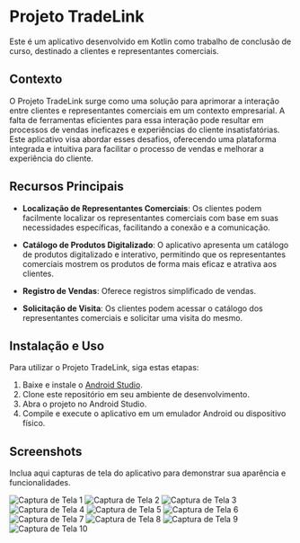 # Projeto TradeLink

Este é um aplicativo desenvolvido em Kotlin como trabalho de conclusão de curso, destinado a clientes e representantes comerciais.

## Contexto

O Projeto TradeLink surge como uma solução para aprimorar a interação entre clientes e representantes comerciais em um contexto empresarial. A falta de ferramentas eficientes para essa interação pode resultar em processos de vendas ineficazes e experiências do cliente insatisfatórias. Este aplicativo visa abordar esses desafios, oferecendo uma plataforma integrada e intuitiva para facilitar o processo de vendas e melhorar a experiência do cliente.

## Recursos Principais

- **Localização de Representantes Comerciais**: Os clientes podem facilmente localizar os representantes comerciais com base em suas necessidades específicas, facilitando a conexão e a comunicação.
  
- **Catálogo de Produtos Digitalizado**: O aplicativo apresenta um catálogo de produtos digitalizado e interativo, permitindo que os representantes comerciais mostrem os produtos de forma mais eficaz e atrativa aos clientes.

- **Registro de Vendas**: Oferece registros simplificado de vendas.

- **Solicitação de Visita**: Os clientes podem acessar o catálogo dos representantes comerciais e solicitar uma visita do mesmo. 
  
## Instalação e Uso

Para utilizar o Projeto TradeLink, siga estas etapas:

1. Baixe e instale o [Android Studio](https://developer.android.com/studio).
2. Clone este repositório em seu ambiente de desenvolvimento.
3. Abra o projeto no Android Studio.
4. Compile e execute o aplicativo em um emulador Android ou dispositivo físico.

## Screenshots

Inclua aqui capturas de tela do aplicativo para demonstrar sua aparência e funcionalidades.

![Captura de Tela 1](![Screenshot_20240514_101634](https://github.com/jessicalves/TradeLink/assets/48735842/0fd25643-0b08-46e2-abf2-4d6ca1a97cbb))
![Captura de Tela 2](![Screenshot_20240514_100530](https://github.com/jessicalves/TradeLink/assets/48735842/676dfdcc-949c-4508-aea6-78efb55ada8f))
![Captura de Tela 3](![Screenshot_20240514_100556](https://github.com/jessicalves/TradeLink/assets/48735842/0679a0f3-b2f8-428c-ad02-ec5c91c48f7a))
![Captura de Tela 4](![Screenshot_20240514_100614](https://github.com/jessicalves/TradeLink/assets/48735842/926c133f-4f6c-4229-b9d2-256c537de9f2))
![Captura de Tela 5](![Screenshot_20240514_100744](https://github.com/jessicalves/TradeLink/assets/48735842/ab4bdb3b-c4ef-47b6-a6dc-adf30ec19769))
![Captura de Tela 6](![Screenshot_20240514_100258](https://github.com/jessicalves/TradeLink/assets/48735842/b7511900-ddd3-4abf-abe0-2cac73ae1f1b))
![Captura de Tela 7](![Screenshot_20240514_100309](https://github.com/jessicalves/TradeLink/assets/48735842/aa0a6964-d247-46e5-b6e7-c0d7daf22cd7))
![Captura de Tela 8](![Screenshot_20240514_100447](https://github.com/jessicalves/TradeLink/assets/48735842/526dbfeb-1226-401c-9a1f-431c2d495f8f))
![Captura de Tela 9](![Screenshot_20240514_100510](https://github.com/jessicalves/TradeLink/assets/48735842/3029a8a5-d161-452a-8f7a-5387007cc591))
![Captura de Tela 10](![Screenshot_20240514_100522](https://github.com/jessicalves/TradeLink/assets/48735842/3c04723a-8535-43e2-b6d7-98a36dc07b74))

